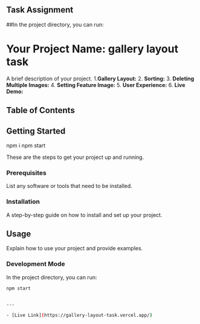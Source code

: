 ## Task Assignment 

##In the project directory, you can run:

# Your Project Name: gallery layout task

A brief description of your project.
1.**Gallery Layout:**
2. **Sorting:**
3. **Deleting Multiple Images:**
4. **Setting Feature Image:**
5. **User Experience:**
6. **Live Demo:**
## Table of Contents



## Getting Started 
npm i
npm start

These are the steps to get your project up and running.

### Prerequisites

List any software or tools that need to be installed.

### Installation

A step-by-step guide on how to install and set up your project.

## Usage

Explain how to use your project and provide examples.

### Development Mode

In the project directory, you can run:

```bash
npm start


---

- [Live Link](https://gallery-layout-task.vercel.app/)
